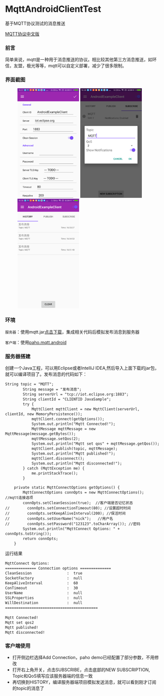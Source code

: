 # MqttAndroidClientTest
基于MQTT协议测试的消息推送

[MQTT协议中文版](https://github.com/mcxiaoke/mqtt)

### 前言

简单来说，mqtt是一种用于消息推送的协议。相比较其他第三方消息推送，如环信，友盟，极光等等，mqtt可以自定义部署，减少了很多限制。

### 界面截图
<figure class="half">
    <a href="https://github.com/zhangxiaofan918/MqttAndroidClient/blob/master/Images/device-2017-12-05-165743.png"><img width="200" height="355" src="https://github.com/zhangxiaofan918/MqttAndroidClient/blob/master/Images/device-2017-12-05-165743.png"></a>
    <a href="https://github.com/zhangxiaofan918/MqttAndroidClient/blob/master/Images/device-2017-12-05-165823.png"><img width="200" height="355" src="https://github.com/zhangxiaofan918/MqttAndroidClient/blob/master/Images/device-2017-12-05-165823.png"></a>
     <a href="https://github.com/zhangxiaofan918/MqttAndroidClient/blob/master/Images/device-2017-12-05-165758.png"><img width="200" height="355" src="https://github.com/zhangxiaofan918/MqttAndroidClient/blob/master/Images/device-2017-12-05-165758.png"></a>
</figure>

### 环境
`服务器`：使用mqtt.jar[点击下载](https://repo.eclipse.org/content/repositories/paho/org/eclipse/paho/mqtt-client/0.4.0/)，集成相关代码后模拟发布消息到服务器

`客户端`：使用[paho.mqtt.android](https://github.com/eclipse/paho.mqtt.android)

### 服务器搭建
创建一个Java工程，可以用Eclipse或者IntelliJ IDEA,然后导入上面下载的jar包，就可以编译项目了。发布消息的代码如下：

```
String topic = "MQTT";
        String message = "发布消息";
        String serverUrl = "tcp://iot.eclipse.org:1883";
        String clientId = "CLIENTID JavaSample";
        try {
            MqttClient mqttClient = new MqttClient(serverUrl, clientId, new MemoryPersistence());
            mqttClient.connect(getOptions());
            System.out.println("Mqtt Connected!");
            MqttMessage mqttMessage = new MqttMessage(message.getBytes());
            mqttMessage.setQos(2);
            System.out.println("Mqtt set qos" + mqttMessage.getQos());
            mqttClient.publish(topic, mqttMessage);
            System.out.println("Mqtt published!");
            mqttClient.disconnect();
            System.out.println("Mqtt disconnected!");
        } catch (MqttException me) {
            me.printStackTrace();
        }
```
```
    private static MqttConnectOptions getOptions() {
        MqttConnectOptions connOpts = new MqttConnectOptions();  //mqtt连接选项
        connOpts.setCleanSession(true);  //客户端是否记忆状态
//        connOpts.setConnectionTimeout(80); //设置超时时间
//        connOpts.setKeepAliveInterval(200); //保活时间
//        connOpts.setUserName("nick");   //用户名
//        connOpts.setPassword("123123".toCharArray()); //密码
        System.out.println("MqttConnect Options: " + connOpts.toString());
        return connOpts;
    }
```
运行结果

```
MqttConnect Options: 
============== Connection options ==============
CleanSession                :  true
SocketFactory               :  null
KeepAliveInterval           :  60
ConTimeout                  :  30
UserName                    :  null
SSLProperties               :  null
WillDestination             :  null
==========================================

Mqtt Connected!
Mqtt set qos2
Mqtt published!
Mqtt disconnected!
```

### 客户端使用
- 打开侧边栏选择Add Connection，paho demo已经配置了部分参数，不用修改
- 打开右上角开关，点击SUBSCRIBE，点击底部的NEW SUBSCRIPTION, Topic和QoS填写应该服务器端的信息一致
- 再切换到HISTORY，编译服务器端项目模拟发送消息，就可以看到刚才订阅的topic的消息了







